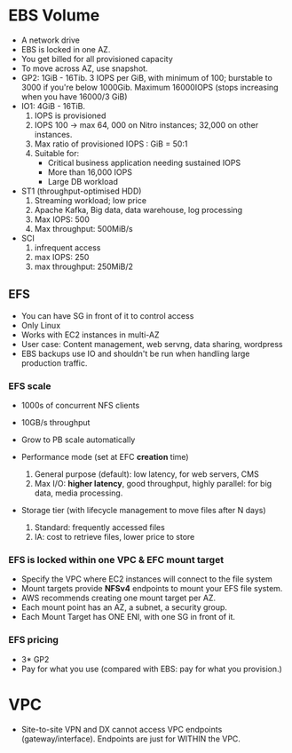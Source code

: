 # EBS Volume

- A network drive
- EBS is locked in one AZ.
- You get billed for all provisioned capacity
- To move across AZ, use snapshot.
- GP2: 1GiB - 16Tib. 3 IOPS per GiB, with minimum of 100; burstable to 3000 if you're below 1000Gib. Maximum 16000IOPS (stops increasing when you have 16000/3 GiB)
- IO1: 4GiB - 16TiB. 
    1. IOPS is provisioned
    2. IOPS 100 -> max 64, 000 on Nitro instances; 32,000 on other instances.
    3. Max ratio of provisioned IOPS : GiB = 50:1
    4. Suitable for:
        - Critical business application needing sustained IOPS
        - More than 16,000 IOPS
        - Large DB workload
- ST1 (throughput-optimised HDD)
    1. Streaming workload; low price
    2. Apache Kafka, Big data, data warehouse, log processing
    3. Max IOPS: 500
    4. Max throughput: 500MiB/s
- SCI
    1. infrequent access
    2. max IOPS: 250
    3. max throughput: 250MiB/2
    
## EFS
- You can have SG in front of it to control access
- Only Linux
- Works with EC2 instances in multi-AZ
- User case: Content management, web servng, data sharing, wordpress
- EBS backups use IO and shouldn't be run when handling large production traffic.

### EFS scale
- 1000s of concurrent NFS clients
- 10GB/s throughput
- Grow to PB scale automatically

- Performance mode (set at EFC **creation** time)
    1. General purpose (default): low latency, for web servers, CMS
    2. Max I/O: **higher latency**, good throughput, highly parallel: for big data, media processing.
- Storage tier (with lifecycle management to move files after N days)
    1. Standard: frequently accessed files
    2. IA: cost to retrieve files, lower price to store
    
### EFS is locked within one VPC & EFC mount target
- Specify the VPC where EC2 instances will connect to the file system
- Mount targets provide **NFSv4** endpoints to mount your EFS file system.
- AWS recommends creating one mount target per AZ.
- Each mount point has an AZ, a subnet, a security group.
- Each Mount Target has ONE ENI, with one SG in front of it.

### EFS pricing
- 3* GP2
- Pay for what you use (compared with EBS: pay for what you provision.)


# VPC

- Site-to-site VPN and DX cannot access VPC endpoints (gateway/interface). Endpoints are just for WITHIN the VPC.


